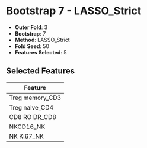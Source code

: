 # Bootstrap 7 - LASSO_Strict

- **Outer Fold**: 3
- **Bootstrap**: 7
- **Method**: LASSO_Strict
- **Fold Seed**: 50
- **Features Selected**: 5

## Selected Features

| Feature |
|---------|
| Treg memory_CD3 |
| Treg naive_CD4 |
| CD8 RO DR_CD8 |
| NKCD16_NK |
| NK Ki67_NK |
